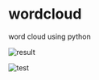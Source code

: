 # wordcloud
word cloud using python

![result](https://cloud.githubusercontent.com/assets/12499006/25562376/48065b02-2da2-11e7-9ab9-d87015151173.png)


![test](https://cloud.githubusercontent.com/assets/12499006/25562377/4a508284-2da2-11e7-87d9-e1f16b18cc26.png)


